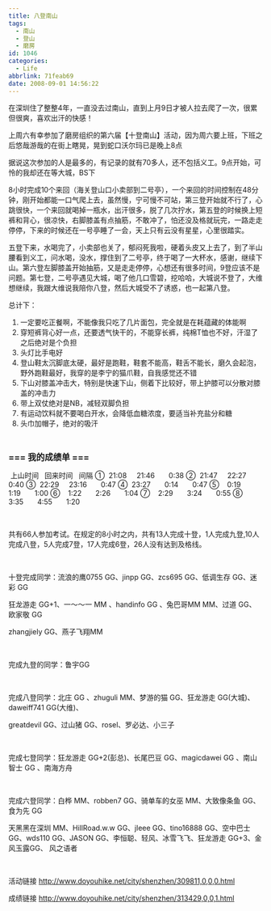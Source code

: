 ```yaml
---
title: 八登南山
tags:
  - 南山
  - 登山
  - 磨房
id: 1046
categories:
  - Life
abbrlink: 71feab69
date: 2008-09-01 14:56:22
---
```


在深圳住了整整4年，一直没去过南山，直到上月9日才被人拉去爬了一次，很累但很爽，喜欢出汗的快感！

上周六有幸参加了磨房组织的第六届【十登南山】活动，因为周六要上班，下班之后悠哉游哉的在街上瞎晃，晃到蛇口沃尔玛已是晚上8点

据说这次参加的人是最多的，有记录的就有70多人，还不包括义工。9点开始，可怜的我却还在等大城，BS下

8小时完成10个来回（海关登山口小卖部到二号亭），一个来回的时间控制在48分钟，刚开始都能一口气爬上去，虽然慢，宁可慢不可站，第三登开始就不行了，心跳很快，一个来回就喝掉一瓶水，出汗很多，脱了几次拧水，第五登的时候换上短裤和背心，很凉快，右脚膝盖有点抽筋，不敢冲了，怕还没及格就玩完，一路走走停停，下来的时候还在一号亭睡了一会，天上只有云没有星星，心里很踏实。

五登下来，水喝完了，小卖部也关了，郁闷死我啦，硬着头皮又上去了，到了半山腰看到义工，问水喝，没水，撑住到了二号亭，终于喝了一大杯水，感谢，继续下山。第六登左脚膝盖开始抽筋，又是走走停停，心想还有很多时间，9登应该不是问题。第七登，二号亭遇见大城，喝了他几口雪碧，挖哈哈，大城说不登了，大维想继续，我跟大维说我陪你八登，然后大城受不了诱惑，也一起第八登。

总计下：

1.  一定要吃正餐啊，不能像我只吃了几片面包，完全就是在耗蕴藏的体能啊
2.  穿短裤背心好一点，还要透气快干的，不能穿长裤，纯棉T恤也不好，汗湿了之后绝对是个负担
3.  头灯比手电好
4.  登山鞋太沉脚底太硬，最好是跑鞋，鞋套不能高，鞋舌不能长，磨久会起泡，野外跑鞋最好，我穿的是李宁的猫爪鞋，自我感觉还不错
5.  下山对膝盖冲击大，特别是快速下山，侧着下比较好，带上护膝可以分散对膝盖的冲击力
6.  带上双仗绝对是NB，减轻双脚负担
7.  有运动饮料就不要喝白开水，会降低血糖浓度，要适当补充盐分和糖
8.  头巾加帽子，绝对的吸汗

&nbsp;

**<span style="font-size: larger;">=== 我的成绩单 ===</span>**

&nbsp;上山时间 &nbsp; 回来时间&nbsp;&nbsp; 间隔
①&nbsp; 21:08&nbsp;&nbsp;&nbsp;&nbsp; 21:46&nbsp;&nbsp;&nbsp; &nbsp;&nbsp; 0:38
②&nbsp; 21:47&nbsp;&nbsp;&nbsp;&nbsp; 22:27&nbsp;&nbsp; &nbsp; &nbsp; 0:40
③&nbsp; 22:29&nbsp;&nbsp;&nbsp;&nbsp; 23:16&nbsp;&nbsp; &nbsp; &nbsp; 0:47
④&nbsp; 23:27&nbsp;&nbsp; &nbsp; &nbsp; 0:14&nbsp; &nbsp;&nbsp; &nbsp; 0:47
⑤ &nbsp;&nbsp; 0:19&nbsp;&nbsp;&nbsp;&nbsp; &nbsp; 1:19&nbsp;&nbsp; &nbsp; &nbsp; 1:00
⑥&nbsp;&nbsp;&nbsp; 1:22&nbsp;&nbsp;&nbsp;&nbsp;&nbsp;&nbsp; 2:26&nbsp;&nbsp;&nbsp; &nbsp;&nbsp; 1:04
⑦&nbsp;&nbsp;&nbsp; 2:29&nbsp;&nbsp;&nbsp;&nbsp;&nbsp;&nbsp; 3:24&nbsp;&nbsp;&nbsp; &nbsp;&nbsp; 0:55
⑧&nbsp;&nbsp;&nbsp; 3:35&nbsp;&nbsp;&nbsp;&nbsp;&nbsp;&nbsp; 4:55&nbsp;&nbsp;&nbsp; &nbsp;&nbsp; 1:20<font color="#828a8a" face="Simsun"><span style="line-height: 18px;">
</span></font>

&nbsp;

<p>共有66人参加考试。在规定的8小时之内，共有13人完成十登，1人完成九登,10人完成八登，5人完成7登，17人完成6登，26人没有达到及格线。&nbsp;

&nbsp;

十登完成同学：流浪的鹰0755 GG、jinpp GG、zcs695 GG、低调生存 GG、迷彩 GG&nbsp;

狂龙游走 GG+1、一～～一 MM 、handinfo GG 、兔巴哥MM MM、过道 GG、欧家敬 GG&nbsp;

zhangjiely GG、燕子飞翔MM&nbsp;

&nbsp;

完成九登的同学：鲁宇GG&nbsp;

&nbsp;

完成八登同学：北庄 GG 、zhuguli MM、梦游的猫 GG、狂龙游走 GG(大城)、daweiff741 GG(大维)、&nbsp;

greatdevil GG、过山猪 GG、rosel、罗必达、小三子&nbsp;

&nbsp;

完成七登同学：狂龙游走 GG+2(彭总)、长尾巴豆 GG、magicdawei GG 、南山智士 GG 、南海方舟&nbsp;

&nbsp;

完成六登同学：白桦 MM、robben7 GG、骑单车的女巫 MM、大致像条鱼 GG、食为先 GG&nbsp;

天黑黑在深圳 MM、HillRoad.w.w GG、jleee GG、tino16888 GG、空中巴士 GG、wds110 GG、JASON GG、李恒聪、轻风、冰雪飞飞、狂龙游走 GG+3、金风玉露GG、 风之语者&nbsp;

&nbsp;

活动链接 http://www.doyouhike.net/city/shenzhen/309811,0,0,0.html&nbsp;

成绩链接 http://www.doyouhike.net/city/shenzhen/313429,0,0,1.html
</p>